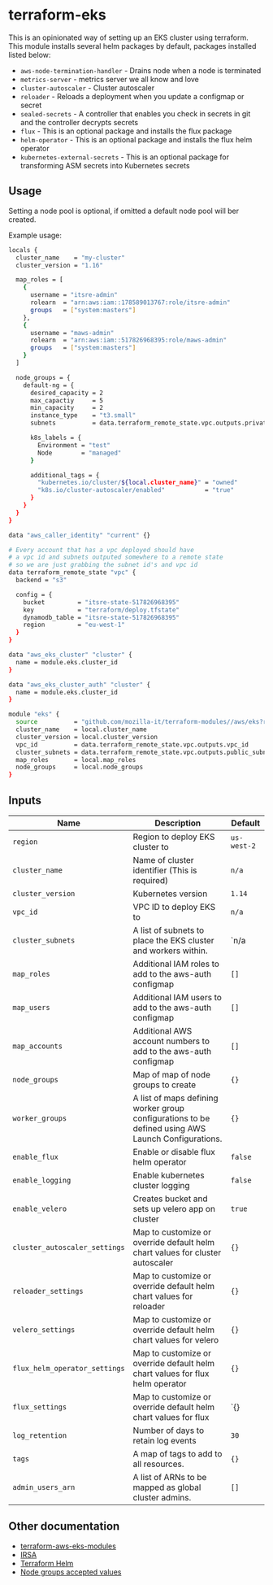 # terraform-eks
This is an opinionated way of setting up an EKS cluster using terraform. This module installs several helm packages
by default, packages installed listed below:

 - `aws-node-termination-handler` - Drains node when a node is terminated
 - `metrics-server` - metrics server we all know and love
 - `cluster-autoscaler` - Cluster autoscaler
 - `reloader` - Reloads a deployment when you update a configmap or secret
 - `sealed-secrets` - A controller that enables you check in secrets in git and the controller decrypts secrets
 - `flux` - This is an optional package and installs the flux package
 - `helm-operator` - This is an optional package and installs the flux helm operator
 - `kubernetes-external-secrets` - This is an optional package for transforming ASM secrets into Kubernetes secrets

## Usage
Setting a node pool is optional, if omitted a default node pool will ber created.

Example usage:

```bash
locals {
  cluster_name    = "my-cluster"
  cluster_version = "1.16"

  map_roles = [
    {
      username = "itsre-admin"
      rolearn  = "arn:aws:iam::178589013767:role/itsre-admin"
      groups   = ["system:masters"]
    },
	{
	  username = "maws-admin"
      rolearn  = "arn:aws:iam::517826968395:role/maws-admin"
      groups   = ["system:masters"]
	}
  ]

  node_groups = {
    default-ng = {
      desired_capacity = 2
      max_capactiy     = 5
      min_capacity     = 2
      instance_type    = "t3.small"
	  subnets          = data.terraform_remote_state.vpc.outputs.private_subnets

      k8s_labels = {
        Environment = "test"
        Node        = "managed"
      }

      additional_tags = {
        "kubernetes.io/cluster/${local.cluster_name}" = "owned"
        "k8s.io/cluster-autoscaler/enabled"           = "true"
      }
    }
  }
}

data "aws_caller_identity" "current" {}

# Every account that has a vpc deployed should have
# a vpc id and subnets outputed somewhere to a remote state
# so we are just grabbing the subnet id's and vpc id
data terraform_remote_state "vpc" {
  backend = "s3"

  config = {
    bucket         = "itsre-state-517826968395"
    key            = "terraform/deploy.tfstate"
    dynamodb_table = "itsre-state-517826968395"
    region         = "eu-west-1"
  }
}

data "aws_eks_cluster" "cluster" {
  name = module.eks.cluster_id
}

data "aws_eks_cluster_auth" "cluster" {
  name = module.eks.cluster_id
}

module "eks" {
  source          = "github.com/mozilla-it/terraform-modules//aws/eks?ref=master"
  cluster_name    = local.cluster_name
  cluster_version = local.cluster_version
  vpc_id          = data.terraform_remote_state.vpc.outputs.vpc_id
  cluster_subnets = data.terraform_remote_state.vpc.outputs.public_subnets
  map_roles       = local.map_roles
  node_groups     = local.node_groups
}
```

## Inputs

| Name                           | Description                                                                                          | Default      |
|--------------------------------|------------------------------------------------------------------------------------------------------|--------------|
| `region`                       | Region to deploy EKS cluster to                                                                      | `us-west-2`  |
| `cluster_name`                 | Name of cluster identifier (This is required)                                                        | `n/a`        |
| `cluster_version`              | Kubernetes version                                                                                   | `1.14`       |
| `vpc_id`                       | VPC ID to deploy EKS to                                                                              | `n/a`        |
| `cluster_subnets`              | A list of subnets to place the EKS cluster and workers within.                                       | `n/a         |
| `map_roles`                    | Additional IAM roles to add to the aws-auth configmap                                                | `[]`         |
| `map_users`                    | Additional IAM users to add to the aws-auth configmap                                                | `[]`         |
| `map_accounts`                 | Additional AWS account numbers to add to the aws-auth configmap                                      | `[]`         |
| `node_groups`                  | Map of map of node groups to create                                                                  | `{}`         |
| `worker_groups`                | A list of maps defining worker group configurations to be defined using AWS Launch Configurations.   | `{}`         |
| `enable_flux`                  | Enable or disable flux helm operator                                                                 | `false`      |
| `enable_logging`               | Enable kubernetes cluster logging                                                                    | `false`      |
| `enable_velero`                | Creates bucket and sets up velero app on cluster                                                     | `true`       |
| `cluster_autoscaler_settings`  | Map to customize or override default helm chart values for cluster autoscaler                        | `{}`         |
| `reloader_settings`            | Map to customize or override default helm chart values for reloader                                  | `{}`         |
| `velero_settings`              | Map to customize or override default helm chart values for velero                                    | `{}`         |
| `flux_helm_operator_settings`  | Map to customize or override default helm chart values for flux helm operator                        | `{}`         |
| `flux_settings`                | Map to customize or override default helm chart values for flux                                      | `{}          |
| `log_retention`                | Number of days to retain log events                                                                  | `30`         |
| `tags`                         | A map of tags to add to all resources.                                                               | `{}`         |
| `admin_users_arn`              | A list of ARNs to be mapped as global cluster admins.                                                | `[]`         |

## Other documentation

* [terraform-aws-eks-modules](https://github.com/terraform-aws-modules/terraform-aws-eks/)
* [IRSA](https://docs.aws.amazon.com/eks/latest/userguide/iam-roles-for-service-accounts.html)
* [Terraform Helm](https://www.terraform.io/docs/providers/helm/r/release.html)
* [Node groups accepted values](https://github.com/terraform-aws-modules/terraform-aws-eks/blob/master/modules/node_groups/README.md)
